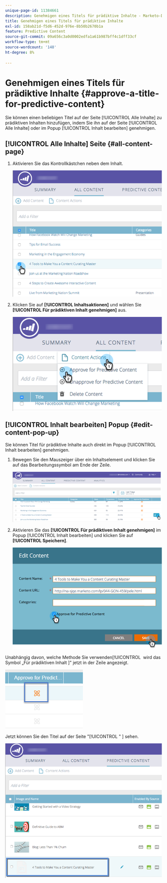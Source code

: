 ```yaml
---
unique-page-id: 11384661
description: Genehmigen eines Titels für prädiktive Inhalte - Marketo-Dokumente - Produktdokumentation
title: Genehmigen eines Titels für prädiktive Inhalte
exl-id: 158ab21d-f5d6-452d-976e-8b50b2670b1a
feature: Predictive Content
source-git-commit: 09a656c3a0d0002edfa1a61b987bff4c1dff33cf
workflow-type: tm+mt
source-wordcount: '148'
ht-degree: 8%

---
```


# Genehmigen eines Titels für prädiktive Inhalte {#approve-a-title-for-predictive-content}

Sie können einen beliebigen Titel auf der Seite [!UICONTROL Alle Inhalte] zu prädiktiven Inhalten hinzufügen, indem Sie ihn auf der Seite [!UICONTROL Alle Inhalte] oder im Popup [!UICONTROL Inhalt bearbeiten] genehmigen.

## [!UICONTROL Alle Inhalte] Seite {#all-content-page}

1. Aktivieren Sie das Kontrollkästchen neben dem Inhalt.

   ![](assets/image2017-10-3-9-3a9-3a47.png)

1. Klicken Sie auf **[!UICONTROL Inhaltsaktionen]** und wählen Sie **[!UICONTROL Für prädiktiven Inhalt genehmigen]** aus.

   ![](assets/image2017-10-3-9-3a10-3a31.png)

## [!UICONTROL Inhalt bearbeiten] Popup {#edit-content-pop-up}

Sie können Titel für prädiktive Inhalte auch direkt im Popup [!UICONTROL Inhalt bearbeiten] genehmigen.

1. Bewegen Sie den Mauszeiger über ein Inhaltselement und klicken Sie auf das Bearbeitungssymbol am Ende der Zeile.

   ![](assets/image2017-10-3-9-3a14-3a55.png)

1. Aktivieren Sie das **[!UICONTROL Für prädiktiven Inhalt genehmigen]** im Popup [!UICONTROL Inhalt bearbeiten] und klicken Sie auf **[!UICONTROL Speichern]**.

   ![](assets/image2017-10-3-9-3a15-3a35.png)

Unabhängig davon, welche Methode Sie verwenden[!UICONTROL &#x200B; wird das Symbol „Für prädiktiven Inhalt &#x200B;]&quot; jetzt in der Zeile angezeigt.

![](assets/five.png)

Jetzt können Sie den Titel auf der Seite &quot;[!UICONTROL &quot; &#x200B;] sehen.

![](assets/image2017-10-3-9-3a16-3a45.png)
